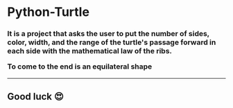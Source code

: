 # Python-Turtle

<h3>It is a project that asks the user to put the number of sides, color, width, and the range of the turtle's passage forward in each side with the mathematical law of the ribs.

To come to the end is an equilateral shape</h3>
<hr>
<h2>Good luck 😍</h2>

